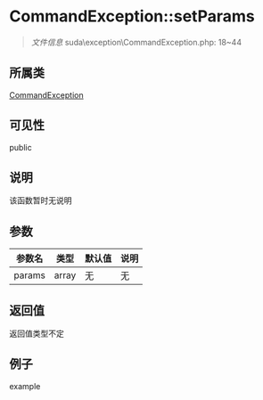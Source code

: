 # CommandException::setParams



> *文件信息* suda\exception\CommandException.php: 18~44

## 所属类 

[CommandException](../CommandException.md)

## 可见性

 public 

## 说明

该函数暂时无说明


## 参数


| 参数名 | 类型 | 默认值 | 说明 |
|--------|-----|-------|-------|
| params |  array | 无 | 无 |



## 返回值

返回值类型不定


## 例子

example
